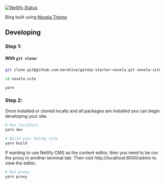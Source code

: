 [![Netlify Status](https://api.netlify.com/api/v1/badges/a2088d26-b049-4181-8347-f11d57f808b1/deploy-status)](https://app.netlify.com/sites/wamburu/deploys)


Blog built using [Novela Theme](https://github.com/narative/gatsby-theme-novela)



## Developing
### Step 1:

##### With `git clone`:

```sh
git clone git@github.com:narative/gatsby-starter-novela.git novela-site

cd novela-site

yarn
```

### Step 2:

Once installed or cloned locally and all packages are installed you can begin developing your site.

```sh
# Run localhost
yarn dev

# Build your Gatsby site
yarn build
```

If wanting to use Netlify CMS as the content editor, then you need to be run the proxy in another terminal tab. Then visit
http://localhost:8000/admin to view the editor.
```sh
# Run proxy
yarn proxy
```